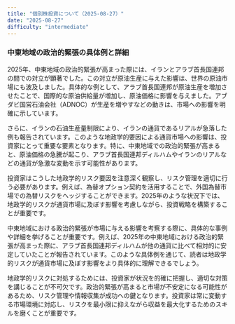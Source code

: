 ```yaml
---
title: "個別株投資について（2025-08-27）"
date: "2025-08-27"
difficulty: "intermediate"
---
```


### 中東地域の政治的緊張の具体例と詳細

2025年、中東地域の政治的緊張が高まった際には、イランとアラブ首長国連邦の間での対立が顕著でした。この対立が原油生産に与えた影響は、世界の原油市場にも波及しました。具体的な例として、アラブ首長国連邦が原油生産を増加させたことで、国際的な原油供給量が増加し、原油価格に影響を与えました。アブダビ国営石油会社（ADNOC）が生産を増やすなどの動きは、市場への影響を明確に示しています。

さらに、イランの石油生産量制限により、イランの通貨であるリアルが急落した例も報告されています。このような地政学的要因による通貨市場への影響は、投資家にとって重要な要素となります。特に、中東地域での政治的緊張が高まると、原油価格の急騰が起こり、アラブ首長国連邦ディルハムやイランのリアルなどの通貨が急激な変動を示す可能性があります。

投資家はこうした地政学的リスク要因を注意深く観察し、リスク管理を適切に行う必要があります。例えば、為替オプション契約を活用することで、外国為替市場での為替リスクをヘッジすることができます。2025年のような状況下では、地政学的リスクが通貨市場に及ぼす影響を考慮しながら、投資戦略を構築することが重要です。

中東地域における政治的緊張が市場に与える影響を考察する際に、具体的な事例や詳細を挙げることが重要です。例えば、2025年の中東地域における政治的緊張が高まった際に、アラブ首長国連邦ディルハムが他の通貨に比べて相対的に安定していたことが報告されています。このような具体例を通じて、読者は地政学的リスクが通貨市場に及ぼす影響をより具体的に理解できるでしょう。

地政学的リスクに対処するためには、投資家が状況を的確に把握し、適切な対策を講じることが不可欠です。政治的緊張が高まると市場が不安定になる可能性があるため、リスク管理や情報収集が成功への鍵となります。投資家は常に変動する市場環境に対応し、リスクを最小限に抑えながら収益を最大化するためのスキルを磨くことが重要です。
